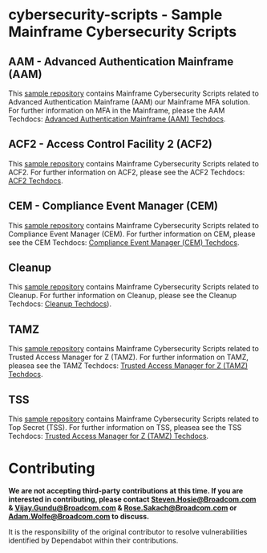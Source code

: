 # cybersecurity-scripts - Sample Mainframe Cybersecurity Scripts

## AAM - Advanced Authentication Mainframe (AAM)
This [sample repository](AAM) contains Mainframe Cybersecurity Scripts related to Advanced Authentication Mainframe (AAM) our Mainframe MFA solution.  For further information on MFA in the Mainframe, please the AAM Techdocs: [Advanced Authentication Mainframe (AAM) Techdocs](https://techdocs.broadcom.com/us/en/ca-mainframe-software/security/ca-advanced-authentication-mainframe/2-0.html).  

## ACF2 - Access Control Facility 2 (ACF2)
This [sample repository](ACF2) contains Mainframe Cybersecurity Scripts related to ACF2.  For further information on ACF2, please see the ACF2 Techdocs: [ACF2 Techdocs](https://techdocs.broadcom.com/us/en/ca-mainframe-software/security/ca-acf2-for-z-os/16-0.html). 

## CEM - Compliance Event Manager (CEM)

This [sample repository](CEM) contains Mainframe Cybersecurity Scripts related to Compliance Event Manager (CEM).  For further information on CEM, please see the CEM Techdocs: [Compliance Event Manager (CEM) Techdocs](https://techdocs.broadcom.com/us/en/ca-mainframe-software/security/ca-compliance-event-manager/6-0.html). 

## Cleanup
This [sample repository](Cleanup) contains Mainframe Cybersecurity Scripts related to Cleanup.  For further information on Cleanup, please see the Cleanup Techdocs: [Cleanup Techdocs](https://techdocs.broadcom.com/us/en/ca-mainframe-software/security/ca-cleanup/12-1.html)). 

## TAMZ
This [sample repository](TAMZ) contains Mainframe Cybersecurity Scripts related to Trusted Access Manager for Z (TAMZ).  For further information on TAMZ, pleasea see the TAMZ Techdocs: [Trusted Access Manager for Z (TAMZ) Techdocs](https://techdocs.broadcom.com/us/en/ca-mainframe-software/security/ca-trusted-access-manager-for-z/1-1.html). 

## TSS
This [sample repository](TSS) contains Mainframe Cybersecurity Scripts related to Top Secret (TSS).  For further information on TSS, pleasea see the TSS Techdocs: [Trusted Access Manager for Z (TAMZ) Techdocs](https://techdocs.broadcom.com/us/en/ca-mainframe-software/security/ca-trusted-access-manager-for-z/1-1.html). 

# Contributing
**We are not accepting third-party contributions at this time. If you are interested in contributing, please contact Steven.Hosie@Broadcom.com & Vijay.Gundu@Broadcom.com & Rose.Sakach@Broadcom.com or Adam.Wolfe@Broadcom.com to discuss.**

It is the responsibility of the original contributor to resolve vulnerabilities identified by Dependabot within their contributions.
